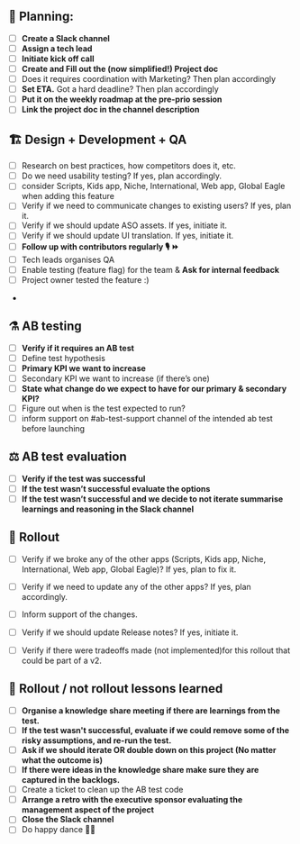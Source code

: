 ## 📐 Planning:
- [ ] **Create a Slack channel**
- [ ] **Assign a tech lead**
- [ ] **Initiate kick off call**
- [ ] **Create and Fill out the (now simplified!) Project doc**
- [ ] Does it requires coordination with Marketing? Then plan accordingly
- [ ] **Set ETA.** Got a hard deadline? Then plan accordingly
- [ ] **Put it on the weekly roadmap at the pre-prio session**
- [ ] **Link the project doc in the channel description**

## 🏗 Design + Development + QA
- [ ] Research on best practices, how competitors does it, etc.	
- [ ] Do we need usability testing? If yes, plan accordingly.
- [ ] consider Scripts, Kids app, Niche, International, Web app, Global Eagle when adding this feature
- [ ] Verify if we need to communicate changes to existing users? If yes, plan it.
- [ ] Verify if we should update ASO assets. If yes, initiate it.
- [ ] Verify if we should update UI translation. If yes, initiate it.
- [ ] **Follow up with contributors regularly 🎙 ⏩**
- [ ] Tech leads organises QA
- [ ] Enable testing (feature flag) for the team & **Ask for internal feedback**
- [ ] Project owner tested the feature :)
- 

## ⚗️ AB testing
- [ ] **Verify if it requires an AB test**
- [ ] Define test hypothesis
- [ ] **Primary KPI we want to increase**
- [ ] Secondary KPI we want to increase (if there’s one)
- [ ] **State what change do we expect to have for our primary & secondary KPI?**
- [ ] Figure out when is the test expected to run?
- [ ] inform support on #ab-test-support channel of the intended ab test before launching

## ⚖️ AB test evaluation
- [ ] **Verify if the test was successful**
- [ ] **If the test wasn’t successful evaluate the options**
- [ ] **If the test wasn’t successful and we decide to not iterate summarise learnings and reasoning in the Slack channel**

## 🚀 Rollout
- [ ] Verify if we broke any of the other apps (Scripts, Kids app, Niche, International, Web app, Global Eagle)? If yes, plan to fix it.
- [ ] Verify if we need to update any of the other apps? If yes, plan accordingly.
- [ ] Inform support of the changes.
- [ ] Verify if we should update Release notes? If yes, initiate it.

- [ ] Verify if there were tradeoffs made (not implemented)for this rollout that could be part of a v2.


## 🧠 Rollout / not rollout lessons learned
- [ ] **Organise a knowledge share meeting if there are learnings from the test.**
- [ ] **If the test wasn't successful, evaluate if we could remove some of the risky assumptions, and re-run the test.**
- [ ] **Ask if we should iterate OR double down on this project (No matter what the outcome is)**
- [ ] **If there were ideas in the knowledge share make sure they are captured in the backlogs.**
- [ ] Create a ticket to clean up the AB test code
- [ ] **Arrange a retro with the executive sponsor evaluating the management aspect of the project**
- [ ] **Close the Slack channel**
- [ ] Do happy dance 🕺🏻
